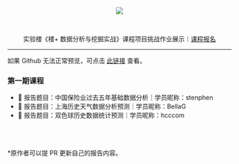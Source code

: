 <p align="center">
  <img src="https://static.shiyanlou.com/img/louplus/louplus_logo.png" />
</p>
<br>
<p align="center">
  实验楼《楼+ 数据分析与挖掘实战》课程项目挑战作业展示｜<a href="https://www.shiyanlou.com/louplus/dm">课程报名</a>
</p>

---

如果 Github 无法正常预览，可点击 [此链接](https://nbviewer.jupyter.org/github/shiyanlou/louplus-dm/tree/master/Assignments/) 查看。

### 第一期课程

- 🏅️ 报告题目：中国保险业过去五年基础数据分析｜学员昵称：stenphen
- 🥈 报告题目：上海历史天气数据分析预测｜学员昵称：BellaG
- 🥉 报告题目：双色球历史数据统计预测｜学员昵称：hcccom

<br><br><br>
*原作者可以提 PR 更新自己的报告内容。

